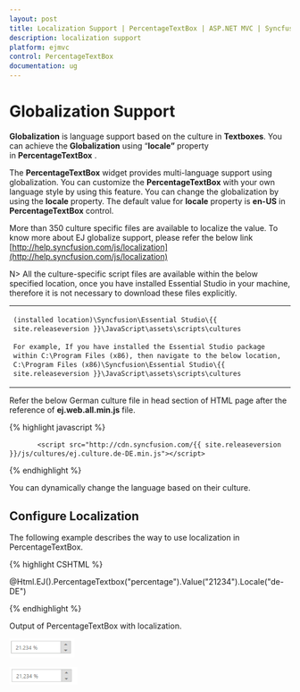 ```yaml
---
layout: post
title: Localization Support | PercentageTextBox | ASP.NET MVC | Syncfusion
description: localization support
platform: ejmvc
control: PercentageTextBox
documentation: ug
---
```


# Globalization Support

**Globalization** is language support based on the culture in **Textboxes**. You can achieve the **Globalization** using “**locale”** property in **PercentageTextBox** . 

The **PercentageTextBox** widget provides multi-language support using globalization. You can customize the **PercentageTextBox** with your own language style by using this feature. You can change the globalization by using the **locale** property. The default value for **locale** property is **en-US** in **PercentageTextBox** control.


More than 350 culture specific files are available to localize the value. To know more about EJ globalize support, please refer the below link      
 [http://help.syncfusion.com/js/localization](http://help.syncfusion.com/js/localization) 
 
 N> All the culture-specific script files are available within the below specified location, once you have installed Essential Studio in your machine, therefore it is not necessary to download these files explicitly.

<table>
<tr>
<td>

    (installed location)\Syncfusion\Essential Studio\{{ site.releaseversion }}\JavaScript\assets\scripts\cultures

    For example, If you have installed the Essential Studio package within C:\Program Files (x86), then navigate to the below location, 
    C:\Program Files (x86)\Syncfusion\Essential Studio\{{ site.releaseversion }}\JavaScript\assets\scripts\cultures

</td></tr>
</table>

Refer the below German culture file in head section of HTML page after the reference of **ej.web.all.min.js** file.

 {% highlight javascript %}
   
           <script src="http://cdn.syncfusion.com/{{ site.releaseversion }}/js/cultures/ej.culture.de-DE.min.js"></script>
                
 {% endhighlight %}


You can dynamically change the language based on their culture.

## Configure Localization

The following example describes the way to use localization in PercentageTextBox.



{% highlight CSHTML %}

@Html.EJ().PercentageTextbox("percentage").Value("21234").Locale("de-DE")

{% endhighlight %}

Output of PercentageTextBox with localization.



![](Localization-Support_images/Localization-Support_img1.png)





![](Localization-Support_images/Localization-Support_img2.png)



